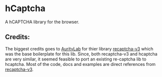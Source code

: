 # hCaptcha
A hCAPTCHA library for the browser.



## Credits: 

The biggest credits goes to [AurityLab](https://github.com/AurityLab) for thier library [recaptcha-v3](https://github.com/AurityLab/recaptcha-v3) which was the base boilerplate for this lib. Since, both recaptcha-v3 and hcaptcha are very similar, it seemed feasible to port an existing re-captcha lib to hcaptcha. Most of the code, docs and examples are direct references from [recaptcha-v3](https://github.com/AurityLab/recaptcha-v3).